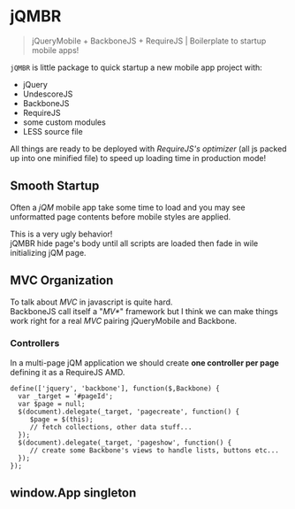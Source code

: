 jQMBR
=========

> jQueryMobile + BackboneJS + RequireJS | Boilerplate to startup mobile apps!

`jQMBR` is little package to quick startup a new mobile app project with:

- jQuery
- UndescoreJS
- BackboneJS
- RequireJS
- some custom modules
- LESS source file

All things are ready to be deployed with _RequireJS's optimizer_ 
(all js packed up into one minified file) to speed up loading time in production mode!

## Smooth Startup

Often a _jQM_ mobile app take some time to load and you may see unformatted page contents
before mobile styles are applied.

This is a very ugly behavior!  
jQMBR hide page's body until all scripts are loaded then fade in wile initializing jQM page.



## MVC Organization

To talk about _MVC_ in javascript is quite hard.  
BackboneJS call itself a "_MV*_" framework but I think we can make things work right 
for a real _MVC_ pairing jQueryMobile and Backbone.

### Controllers

In a multi-page jQM application we should create **one controller per page** defining
it as a RequireJS AMD.

	define(['jquery', 'backbone'], function($,Backbone) {
	  var _target = '#pageId';
	  var $page = null;
	  $(document).delegate(_target, 'pagecreate', function() {
	  	 $page = $(this);
	  	 // fetch collections, other data stuff...
	  });
	  $(document).delegate(_target, 'pageshow', function() {
	  	 // create some Backbone's views to handle lists, buttons etc...
	  });
	});


## window.App singleton



